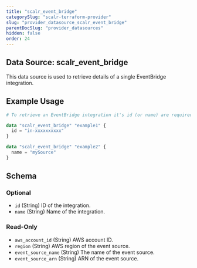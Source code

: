 ```yaml
---
title: "scalr_event_bridge"
categorySlug: "scalr-terraform-provider"
slug: "provider_datasource_scalr_event_bridge"
parentDocSlug: "provider_datasources"
hidden: false
order: 24
---
```

## Data Source: scalr_event_bridge

This data source is used to retrieve details of a single EventBridge integration.

## Example Usage

```terraform
# To retrieve an EventBridge integration it's id (or name) are required:

data "scalr_event_bridge" "example1" {
  id = "in-xxxxxxxxxx"
}

data "scalr_event_bridge" "example2" {
  name = "mySource"
}
```

<!-- schema generated by tfplugindocs -->
## Schema

### Optional

- `id` (String) ID of the integration.
- `name` (String) Name of the integration.

### Read-Only

- `aws_account_id` (String) AWS account ID.
- `region` (String) AWS region of the event source.
- `event_source_name` (String) The name of the event source.
- `event_source_arn` (String) ARN of the event source.
